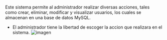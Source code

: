 Este sistema permite al administrador realizar diversas acciones, tales como crear, eliminar, modificar y visualizar usuarios, los cuales se almacenan en una base de datos MySQL.

* El administrador tiene la libertad de escoger la accion que realizara en el sistema.
  ![imagen](https://github.com/user-attachments/assets/4a523211-0393-4504-a7ce-2f0b9b030293)




